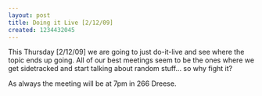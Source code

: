 ```yaml
---
layout: post
title: Doing it Live [2/12/09]
created: 1234432045
---
```

This Thursday [2/12/09] we are going to just do-it-live and see where the topic ends up going. All of our best meetings seem to be the ones where we get sidetracked and start talking about random stuff... so why fight it?

As always the meeting will be at 7pm in 266 Dreese.
